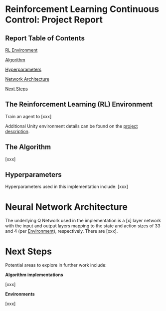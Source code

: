 <a name="report"></a>
# Reinforcement Learning Continuous Control: Project Report

## Report Table of Contents

[RL Environment](#environment)

[Algorithm](#algorithm)

[Hyperparameters](#hyperparameters)

[Network Architecture](#network)

[Next Steps](#nextsteps)

<a name="environment"></a>
## The Reinforcement Learning (RL) Environment

Train an agent to [xxx]

Additional Unity environment details can be found on the [project description](https://github.com/udacity/deep-reinforcement-learning/tree/master/p2_continuous-control).  

<a name="algorithm"></a>
## The Algorithm

[xxx]

<a name="hyperparameters"></a>
## Hyperparameters

Hyperparameters used in this implementation include:
[xxx]

<a name="network"></a>
# Neural Network Architecture

The underlying Q Network used in the implementation is a [x] layer network with the input and output layers mapping to the state and action sizes of 33 and 4 (per [Environment](#environment)), respectively.  There are [xxx].  

<a name="nextsteps"></a>
# Next Steps

Potential areas to explore in further work include:

**Algorithm implementations**

[xxx]


**Environments**

[xxx]
